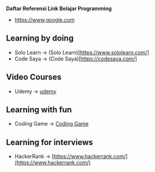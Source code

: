 **Daftar Referensi Link Belajar Programming**


- https://www.google.com 

## Learning by doing 

- Solo Learn -> (Solo Learn)[https://www.sololearn.com/] 
- Code Saya -> (Code Saya)[https://codesaya.com/] 

## Video Courses

- Udemy -> [udemy](https://www.udemy.com/) 

## Learning with fun 

- Coding Game -> [Coding Game](https://www.codingame.com/) 

## Learning for interviews 
- HackerRank -> [https://www.hackerrank.com/](https://www.hackerrank.com/) 